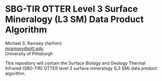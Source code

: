 # SBG-TIR OTTER Level 3 Surface Mineralogy (L3 SM) Data Product Algorithm

Michael S. Ramsey (he/him)<br>
[mramsey@pitt.edu](mailto:mramsey@pitt.edu)<br>
University of Pittsburgh

This repository will contain the Surface Biology and Geology Thermal Infrared (SBG-TIR) OTTER level 3 surface mineralogy (L3 SM) data product algorithm.
